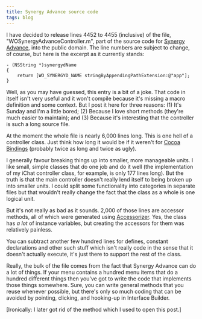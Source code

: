 ```yaml
---
title: Synergy Advance source code
tags: blog
---
```


I have decided to release lines 4452 to 4455 (inclusive) of the file, "WOSynergyAdvanceController.m", part of the source code for [Synergy Advance](http://wincent.com/a/products/synergy-advance/), into the public domain. The line numbers are subject to change, of course, but here is the excerpt as it currently stands:

    - (NSString *)synergydName
    {
        return [WO_SYNERGYD_NAME stringByAppendingPathExtension:@"app"];
    }

Well, as you may have guessed, this entry is a bit of a joke. That code in itself isn't very useful and it won't compile because it's missing a macro definition and some context. But I post it here for three reasons: (1) It's Sunday and I'm a little bored; (2) Because I love short methods (they're much easier to maintain); and (3) Because it's interesting that the controller is such a long source file.

At the moment the whole file is nearly 6,000 lines long. This is one hell of a controller class. Just think how long it would be if it weren't for [Cocoa Bindings](http://developer.apple.com/documentation/Cocoa/Conceptual/CocoaBindings/CocoaBindings.html) (probably twice as long and twice as ugly).

I generally favour breaking things up into smaller, more manageable units. I like small, simple classes that do one job and do it well (the implementation of my iChat controller class, for example, is only 177 lines long). But the truth is that the main controller doesn't really lend itself to being broken up into smaller units. I could split some functionality into categories in separate files but that wouldn't really change the fact that the class as a whole is one logical unit.

But it's not really as bad as it sounds. 2,000 of those lines are accessor methods, all of which were generated using [Accessorizer](http://www.kevincallahan.org/software/accessorizer.html). Yes, the class has _a lot_ of instance variables, but creating the accessors for them was relatively painless.

You can subtract another few hundred lines for defines, constant declarations and other such stuff which isn't really code in the sense that it doesn't actually execute, it's just there to support the rest of the class.

Really, the bulk of the file comes from the fact that Synergy Advance can do a lot of things. If your menu contains a hundred menu items that do a hundred different things then you've got to write the code that implements those things somewhere. Sure, you can write general methods that you reuse whenever possible, but there's only so much coding that can be avoided by pointing, clicking, and hooking-up in Interface Builder.

\[Ironically: I later got rid of the method which I used to open this post.\]
